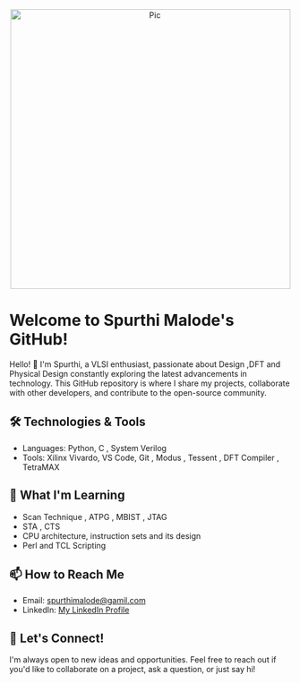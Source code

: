 <div align="center">
  <img src="https://img.freepik.com/premium-vector/cartoon-girl-with-headphones-laptop-cute-vector-illustration_1142-70288.jpg?w=740" width ="500" height="500" alt="Pic"/>
</div>

# Welcome to Spurthi Malode's GitHub!

Hello! 👋 I'm Spurthi, a VLSI enthusiast,  passionate about Design ,DFT and Physical Design constantly exploring the latest advancements in technology. This GitHub repository is where I share my projects, collaborate with other developers, and contribute to the open-source community. 

## 🛠️ Technologies & Tools

- Languages: Python, C , System Verilog 
- Tools: Xilinx Vivardo, VS Code, Git , Modus , Tessent , DFT Compiler , TetraMAX

## 🌱 What I'm Learning
- Scan Technique , ATPG , MBIST , JTAG
- STA , CTS 
- CPU architecture, instruction sets and its design
- Perl and TCL Scripting

## 📫 How to Reach Me

- Email: [spurthimalode@gamil.com](mailto:your.email@example.com)
- LinkedIn: [My LinkedIn Profile](www.linkedin.com/in/spurthi-malode-3b4147244)

## 💬 Let's Connect!

I'm always open to new ideas and opportunities. Feel free to reach out if you'd like to collaborate on a project, ask a question, or just say hi!
